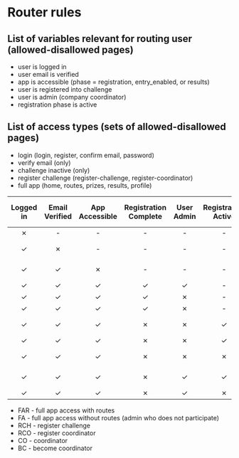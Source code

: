 # Router rules

## List of variables relevant for routing user (allowed-disallowed pages)

- user is logged in
- user email is verified
- app is accessible (phase = registration, entry_enabled, or results)
- user is registered into challenge
- user is admin (company coordinator)
- registration phase is active

## List of access types (sets of allowed-disallowed pages)

- login (login, register, confirm email, password)
- verify email (only)
- challenge inactive (only)
- register challenge (register-challenge, register-coordinator)
- full app (home, routes, prizes, results, profile)

| Logged in | Email Verified | App Accessible | Registration Complete | User Admin | Registration Active | Org has Admin |       Access       |
| :-------: | :------------: | :------------: | :-------------------: | :--------: | :-----------------: | :-----------: | :----------------: |
|     ✗     |       -        |       -        |           -           |     -      |          -          |       -       |       login        |
|     ✓     |       ✗        |       -        |           -           |     -      |          -          |       -       |    verify email    |
|     ✓     |       ✓        |       ✗        |           -           |     -      |          -          |       -       | challenge inactive |
|     ✓     |       ✓        |       ✓        |           ✓           |     ✓      |          -          |       -       |      FAR + CO      |
|     ✓     |       ✓        |       ✓        |           ✓           |     ✗      |          -          |       ✗       |      FAR + BC      |
|     ✓     |       ✓        |       ✓        |           ✓           |     ✗      |          -          |       ✓       |        FAR         |
|     ✓     |       ✓        |       ✓        |           ✗           |     ✗      |          ✓          |       ✗       |     RCH + RCO      |
|     ✓     |       ✓        |       ✓        |           ✗           |     ✗      |          ✓          |       ✓       |        RCH         |
|     ✓     |       ✓        |       ✓        |           ✗           |     ✗      |          ✗          |       -       | challenge inactive |
|     ✓     |       ✓        |       ✓        |           ✗           |     ✓      |          ✓          |       -       |   FA + CO + RCH    |
|     ✓     |       ✓        |       ✓        |           ✗           |     ✓      |          ✗          |       -       |      FA + CO       |

- FAR - full app access with routes
- FA - full app access without routes (admin who does not participate)
- RCH - register challenge
- RCO - register coordinator
- CO - coordinator
- BC - become coordinator
